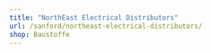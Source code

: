 ```yaml
---
title: "NorthEast Electrical Distributors"
url: /sanford/northeast-electrical-distributors/
shop: Baustoffe
---
```

